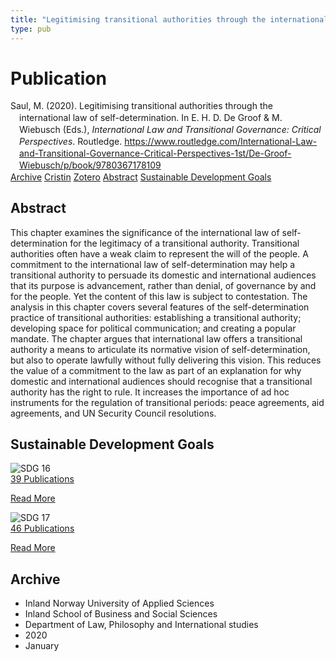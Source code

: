 ```yaml
---
title: "Legitimising transitional authorities through the international law of self-determination"
type: pub
---
```

<h1>Publication</h1>
<article id="csl-bib-container-VY3WPXEK" class="csl-bib-container">
  <div class="csl-bib-body" style="line-height: 1.35; padding-left: 1em; text-indent:-1em;">
  <div class="csl-entry">Saul, M. (2020). Legitimising transitional authorities through the international law of self-determination. In E. H. D. De Groof &amp; M. Wiebusch (Eds.), <i>International Law and Transitional Governance: Critical Perspectives</i>. Routledge. <a href="https://www.routledge.com/International-Law-and-Transitional-Governance-Critical-Perspectives-1st/De-Groof-Wiebusch/p/book/9780367178109">https://www.routledge.com/International-Law-and-Transitional-Governance-Critical-Perspectives-1st/De-Groof-Wiebusch/p/book/9780367178109</a></div>
</div>
  <div class="csl-bib-buttons">
    <a href="#taxonomy-article-VY3WPXEK" class="csl-bib-button">Archive</a>
    <a href="https://app.cristin.no/results/show.jsf?id=1771497" alt="Cristin URL" class="csl-bib-button">Cristin</a>
    <a href="http://zotero.org/groups/5022929/items/VY3WPXEK" alt="Zotero URL" class="csl-bib-button">Zotero</a>
    <a href="#abstract-article-VY3WPXEK" class="csl-bib-button">Abstract</a>
    <a href="#sdg-article-VY3WPXEK" class="csl-bib-button">Sustainable Development Goals</a>
  </div>
  <div id="csl-bib-meta-container-VY3WPXEK"></div>
</article>
<div id="csl-bib-meta-VY3WPXEK" class="csl-bib-meta">
  <article id="abstract-article-VY3WPXEK" class="abstract-article">
    <h1>Abstract</h1>
    This chapter examines the significance of the international law of self-determination for the legitimacy of a transitional authority. Transitional authorities often have a weak claim to represent the will of the people. A commitment to the international law of self-determination may help a transitional authority to persuade its domestic and international audiences that its purpose is advancement, rather than denial, of governance by and for the people. Yet the content of this law is subject to contestation. The analysis in this chapter covers several features of the self-determination practice of transitional authorities: establishing a transitional authority; developing space for political communication; and creating a popular mandate. The chapter argues that international law offers a transitional authority a means to articulate its normative vision of self-determination, but also to operate lawfully without fully delivering this vision. This reduces the value of a commitment to the law as part of an explanation for why domestic and international audiences should recognise that a transitional authority has the right to rule. It increases the importance of ad hoc instruments for the regulation of transitional periods: peace agreements, aid agreements, and UN Security Council resolutions.
  </article>
  <article id="sdg-article-VY3WPXEK" class="sdg-article">
    <h1>Sustainable Development Goals</h1>
    <div class="sdg-container"><div id="sdg16" class="sdg">
<img src="{{< params subfolder >}}images/sdg/sdg16_en.png" class="image" alt="SDG 16">
<div class="sdg-overlay">
<a href="{{< params subfolder >}}en/archive/?sdg=16#archive" class="sdg-publication-count"><span>39</span> Publications</a>
<p><a href="https://sdgs.un.org/goals/goal16" class="sdg-read-more">Read More</a></p>
</div>
</div> <div id="sdg17" class="sdg">
<img src="{{< params subfolder >}}images/sdg/sdg17_en.png" class="image" alt="SDG 17">
<div class="sdg-overlay">
<a href="{{< params subfolder >}}en/archive/?sdg=17#archive" class="sdg-publication-count"><span>46</span> Publications</a>
<p><a href="https://sdgs.un.org/goals/goal17" class="sdg-read-more">Read More</a></p>
</div>
</div></div>
  </article>
  <article id="taxonomy-article-VY3WPXEK" class="taxonomy-article">
    <h1>Archive</h1>
    <ul>
      <li>Inland Norway University of Applied Sciences</li>
      <li>Inland School of Business and Social Sciences</li>
      <li>Department of Law, Philosophy and International studies</li>
      <li>2020</li>
      <li>January</li>
    </ul>
  </article>
</div>
